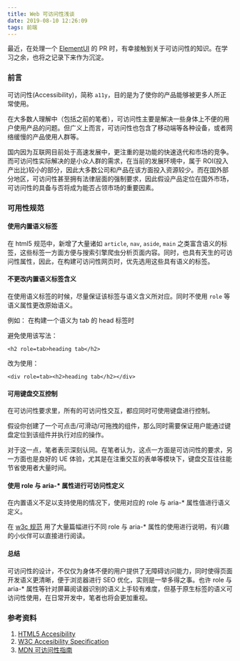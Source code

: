 ```yaml
---
title: Web 可访问性浅谈
date: 2019-08-10 12:26:09
tags: 前端
---
```


最近，在处理一个 [ElementUI](https://github.com/ElemeFE/element) 的 PR 时，有幸接触到关于可访问性的知识。在学习之余，也将之记录下来作为沉淀。

### 前言
可访问性(Accessibility)，简称 `a11y`，目的是为了使你的产品能够被更多人所正常使用。

在大多数人理解中（包括之前的笔者），可访问性主要是解决一些身体上不便的用户使用产品的问题。但广义上而言，可访问性也包含了移动端等各种设备，或者网络缓慢的产品使用人群等。

国内因为互联网目前处于高速发展中，更注重的是功能的快速迭代和市场的竞争。而可访问性实际解决的是小众人群的需求，在当前的发展环境中，属于 ROI(投入产出比)较小的部分，因此大多数公司和产品在该方面投入资源较少。而在国外部分地区，可访问性甚至拥有法律层面的强制要求，因此假设产品定位在国外市场，可访问性的具备与否将成为能否占领市场的重要因素。

### 可用性规范

#### 使用内置语义标签
在 html5 规范中，新增了大量诸如 `article`, `nav`, `aside`, `main` 之类富含语义的标签，这些标签一方面方便与搜索引擎爬虫分析页面内容。同时，也具有天生的可访问性属性，因此，在构建可访问性网页时，优先选用这些具有语义的标签。

#### 不更改内置语义标签含义
在使用语义标签的时候，尽量保证该标签与语义含义所对应。同时不使用 `role` 等语义属性更改原始语义。

例如： 在构建一个语义为 tab 的 head 标签时

避免使用该写法：

`<h2 role=tab>heading tab</h2>`

改为使用：

`<div role=tab><h2>heading tab</h2></div>`

#### 可用键盘交互控制
在可访问性要求里，所有的可访问性交互，都应同时可使用键盘进行控制。

假设你创建了一个可点击/可滑动/可拖拽的组件，那么同时需要保证用户能通过键盘定位到该组件并执行对应的操作。

对于这一点，笔者表示深刻认同。在笔者认为，这点一方面是可访问性的要求，另一方面也是良好的 UE 体验，尤其是在注重交互的表单等模块下，键盘交互往往能节省使用者大量时间。

#### 使用 role 与 aria-* 属性进行可访问性定义
在内置语义不足以支持使用的情况下，使用对应的 role 与 aria-* 属性值进行语义定义。

在 [w3c 规范](https://www.w3.org/TR/using-aria/#fifth) 用了大量篇幅进行不同 role 与 aria-* 属性的使用进行说明，有兴趣的小伙伴可以直接进行阅读。

#### 总结
可访问性的设计，不仅仅为身体不便的用户提供了无障碍访问能力，同时使得页面开发语义更清晰，便于浏览器进行 SEO 优化，实则是一举多得之事。也许 role 与 aria-* 属性等针对屏幕阅读器识别的语义上手较有难度，但基于原生标签的语义可访问性使用，在日常开发中，笔者也将会更加重视。

### 参考资料
1. [HTML5 Accesibility](https://www.html5accessibility.com/)
2. [W3C Accesibility Specification](https://www.w3.org/TR/using-aria/#rule1)
3. [MDN 可访问性指南](https://developer.mozilla.org/zh-CN/docs/Learn/Accessibility)
